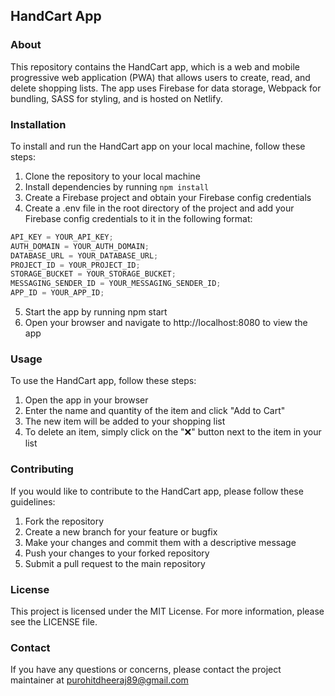 ## HandCart App

### About

This repository contains the HandCart app, which is a web and mobile progressive web application (PWA) that allows users to create, read, and delete shopping lists. The app uses Firebase for data storage, Webpack for bundling, SASS for styling, and is hosted on Netlify.

### Installation

To install and run the HandCart app on your local machine, follow these steps:

1. Clone the repository to your local machine
2. Install dependencies by running `npm install`
3. Create a Firebase project and obtain your Firebase config credentials
4. Create a .env file in the root directory of the project and add your Firebase config credentials to it in the following format:

```js
API_KEY = YOUR_API_KEY;
AUTH_DOMAIN = YOUR_AUTH_DOMAIN;
DATABASE_URL = YOUR_DATABASE_URL;
PROJECT_ID = YOUR_PROJECT_ID;
STORAGE_BUCKET = YOUR_STORAGE_BUCKET;
MESSAGING_SENDER_ID = YOUR_MESSAGING_SENDER_ID;
APP_ID = YOUR_APP_ID;
```

5. Start the app by running npm start
6. Open your browser and navigate to http://localhost:8080 to view the app

### Usage

To use the HandCart app, follow these steps:

1. Open the app in your browser
2. Enter the name and quantity of the item and click "Add to Cart"
3. The new item will be added to your shopping list
4. To delete an item, simply click on the "❌" button next to the item in your list

### Contributing

If you would like to contribute to the HandCart app, please follow these guidelines:

1. Fork the repository
2. Create a new branch for your feature or bugfix
3. Make your changes and commit them with a descriptive message
4. Push your changes to your forked repository
5. Submit a pull request to the main repository

### License

This project is licensed under the MIT License. For more information, please see the LICENSE file.

### Contact

If you have any questions or concerns, please contact the project maintainer at
purohitdheeraj89@gmail.com
